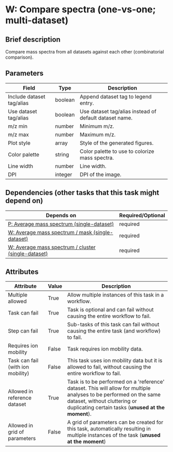 # W: Compare spectra (one-vs-one; multi-dataset)

## Brief description
Compare mass spectra from all datasets against each other (combinatorial comparison).

## Parameters
| Field                     | Type    | Description                                            |
|---------------------------|---------|--------------------------------------------------------|
| Include dataset tag/alias | boolean | Append dataset tag to legend entry.                    |
| Use dataset tag/alias     | boolean | Use dataset tag/alias instead of default dataset name. |
| m/z min                   | number  | Minimum m/z.                                           |
| m/z max                   | number  | Maximum m/z.                                           |
| Plot style                | array   | Style of the generated figures.                        |
| Color palette             | string  | Color palette to use to colorize mass spectra.         |
| Line width                | number  | Line width.                                            |
| DPI                       | integer | DPI of the image.                                      |



## Dependencies (other tasks that this task might depend on)
| Depends on                                                                                | Required/Optional   |
|-------------------------------------------------------------------------------------------|---------------------|
| [P: Average mass spectrum (single-dataset)](pre_average_spectrum.md)                      | required            |
| [W: Average mass spectrum / mask (single-dataset)](wf_mask_spectrum_single.md)            | required            |
| [W: Average mass spectrum / cluster (single-dataset)](wf_unsupervised_spectrum_single.md) | required            |



## Attributes
| Attribute                         | Value   | Description                                                                                                                                                                                              |
|-----------------------------------|---------|----------------------------------------------------------------------------------------------------------------------------------------------------------------------------------------------------------|
| Multiple allowed                  | True    | Allow multiple instances of this task in a workflow.                                                                                                                                                     |
| Task can fail                     | True    | Task is optional and can fail without causing the entire workflow to fail.                                                                                                                               |
| Step can fail                     | True    | Sub-tasks of this task can fail without causing the entire task (and workflow) to fail.                                                                                                                  |
| Requires ion mobility             | False   | Task requires ion mobility data.                                                                                                                                                                         |
| Task can fail (with ion mobility) | False   | This task uses ion mobility data but it is allowed to fail, without causing the entire workflow to fail.                                                                                                 |
| Allowed in reference dataset      | True    | Task is to be performed on a 'reference' dataset. This will allow for multiple analyses to be performed on the same dataset, without cluttering or duplicating certain tasks (**unused at the moment**). |
| Allowed in grid of parameters     | False   | A grid of parameters can be created for this task, automatically resulting in multiple instances of the task (**unused at the moment**)                                                                  |